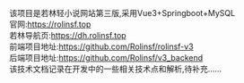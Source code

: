 该项目是若林轻小说网站第三版,采用Vue3+Springboot+MySQL  
官网:https://rolinsf.top  
若林导航页:https://dh.rolinsf.top  
前端项目地址:https://github.com/Rolinsf/rolinsf-v3  
后端项目地址:https://github.com/Rolinsf/v3_backend  
该技术文档记录在开发中的一些相关技术点和解析,待补充......